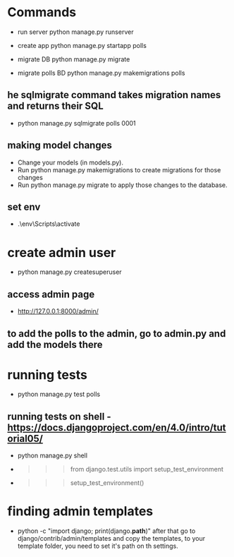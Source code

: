 # Commands
- run server
python manage.py runserver

- create app
python manage.py startapp polls

- migrate DB
python manage.py migrate
- migrate polls BD
python manage.py makemigrations polls
## he sqlmigrate command takes migration names and returns their SQL
- python manage.py sqlmigrate polls 0001

## making model changes
- Change your models (in models.py).
- Run python manage.py makemigrations to create migrations for those changes
- Run python manage.py migrate to apply those changes to the database.

## set env
- .\env\Scripts\activate

# create admin user
- python manage.py createsuperuser

## access admin page
- http://127.0.0.1:8000/admin/


## to add the polls to the admin, go to admin.py and add the models there

# running tests
- python manage.py test polls

## running tests on shell  - https://docs.djangoproject.com/en/4.0/intro/tutorial05/
- python manage.py shell
- >>> from django.test.utils import setup_test_environment
- >>> setup_test_environment()


# finding admin templates
- python -c "import django; print(django.__path__)"
after that go to django/contrib/admin/templates and copy the templates, to your template folder, you need to set it's path on th settings.
